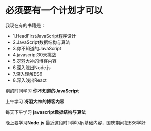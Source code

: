 # 必须要有一个计划才可以

我现在有的书籍是：

- 1.HeadFirstJavaScript程序设计
- 2.JavaScript数据结构与算法
- 3.你不知道的JavaScript
- 4.javascript30天挑战
- 5.冴羽大神的博客内容
- 6.深入浅出Node.js
- 7.深入理解ES6
- 8.深入浅出React

别的时间学习 **你不知道的JavaScript**

上午学习 **冴羽大神的博客内容**

每天下午学习 **javascript数据结构与算法**

晚上要学习**Node.js** 最近这段时间学习js基础内容，国庆期间把ES6学好

